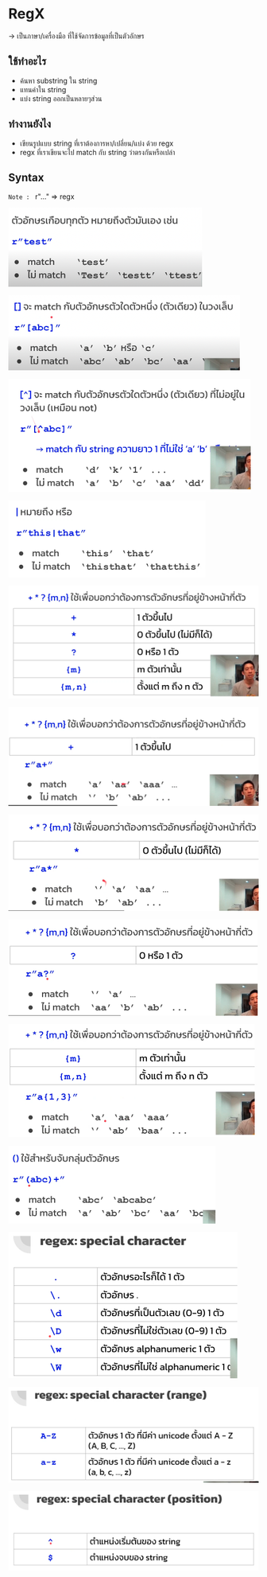 # RegX

-> เป็นภาษา/เครื่องมือ ที่ใช้จัดการข้อมูลที่เป็นตัวอักษร

## ใช้ทำอะไร

- ค้นหา substring ใน string
- แทนค่าใน string
- แบ่ง string ออกเป็นหลายๆส่วน

## ทำงานยังไง

- เขียนรูปแบบ string ที่เราต้องการหา/เปลี่ยน/แบ่ง ด้วย regx
- regx ที่เราเขียนจะไป match กับ string ว่าตรงกันหรือเปล่า

## Syntax

`Note : ` r"..." => regx

![regx1](images/regx1.png)

![regx2](images/regx2.png)

![regx3](images/regx3.png)

![regx4](images/regx4.png)

![regx5](images/regx5.png)

![regx6](images/regx6.png)

![regx7](images/regx7.png)

![regx8](images/regx8.png)

![regx9](images/regx9.png)

![regx10](images/regx10.png)

![regx11](images/regx11.png)

![regx12](images/regx12.png)

![regx13](images/regx13.png)

